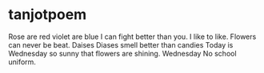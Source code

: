 # tanjotpoem
Rose are red violet are blue I can fight better than you.
I like to like.
Flowers can never be beat.
Daises
Diases smell better than candies
Today is Wednesday so sunny that flowers are shining.
Wednesday No school uniform.
